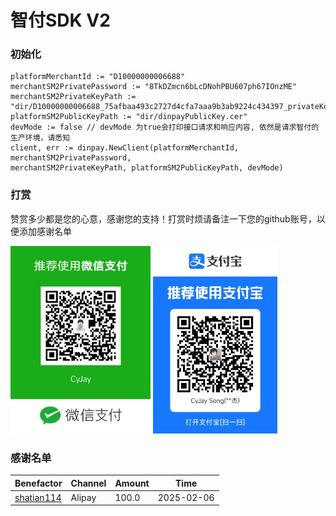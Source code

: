 # 智付SDK V2

### 初始化

```
platformMerchantId := "D10000000006688"
merchantSM2PrivatePassword := "8TkDZmcn6bLcDNohPBU607ph67IOnzME"
merchantSM2PrivateKeyPath := "dir/D10000000006688_75afbaa493c2727d4cfa7aaa9b3ab9224c434397_privateKey.pfx"
platformSM2PublicKeyPath := "dir/dinpayPublicKey.cer"
devMode := false // devMode 为true会打印接口请求和响应内容, 依然是请求智付的生产环境，请悉知
client, err := dinpay.NewClient(platformMerchantId, merchantSM2PrivatePassword,
merchantSM2PrivateKeyPath, platformSM2PublicKeyPath, devMode)
```

### 打赏

赞赏多少都是您的心意，感谢您的支持！打赏时烦请备注一下您的github账号，以便添加感谢名单

<img src="./image/微信收款码.jpg" height="300"> <img src="./image/支付宝收款码.jpg" height="300">

### 感谢名单

| Benefactor                                  | Channel | Amount | Time       |
|---------------------------------------------|---------|--------|------------|
| [shatian114](https://github.com/shatian114) | Alipay  | 100.0  | 2025-02-06 |
